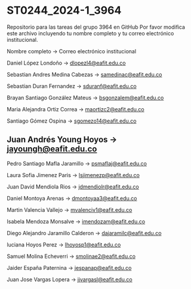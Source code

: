 # ST0244_2024-1_3964
Repositorio para las tareas del grupo 3964 en GitHub
Por favor modifica este archivo incluyendo tu nombre completo y tu correo electrónico institucional.

Nombre completo -> Correo electrónico institucional

Daniel López Londoño -> dlopezl4@eafit.edu.co

Sebastian Andres Medina Cabezas -> samedinac@eafit.edu.co

Sebastian Duran Fernandez -> sduranf@eafit.edu.co

Brayan Santiago González Mateus -> bsgonzalem@eafit.edu.co

Maria Alejandra Ortiz Correa -> maortizc2@eafit.edu.co

Santiago Gómez Ospina -> sgomezo14@eafit.edu.co

## Juan Andrés Young Hoyos -> jayoungh@eafit.edu.co

Pedro Santiago Mafla Jaramillo -> psmaflaj@eafit.edu.co


Laura Sofia Jimenez Paris -> lsjimenezp@eafit.edu.co

Juan David Mendiola Rios -> jdmendiolr@eafit.edu.co

Daniel Montoya Arenas -> dmontoyaa3@eafit.edu.co

Martin Valencia Vallejo -> mvalenciv1@eafit.edu.co

Isabela Mendoza Monsalve -> imendozam@eafit.edu.co

Diego Alejandro Jaramillo Calderon -> dajaramilc@eafit.edu.co

luciana Hoyos Perez -> lhoyosp1@eafit.edu.co

Samuel Molina Echeverri -> smolinae2@eafit.edu.co

Jaider España Paternina -> jespanap@eafit.edu.co

Juan Jose Vargas Lopera -> jjvargasl@eafit.edu.co
